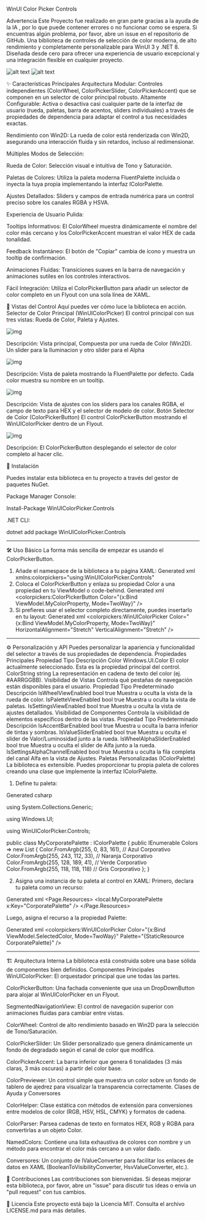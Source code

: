 WinUI Color Picker Controls

Advertencia Este Proyecto fue realizado en gran parte gracias a la ayuda de la IA , por lo que puede contener errores o no funcionar como se espera. Si encuentras algún problema, por favor, abre un issue en el repositorio de GitHub.
Una biblioteca de controles de selección de color moderna, de alto rendimiento y completamente personalizable para WinUI 3 y .NET 8. Diseñada desde cero para ofrecer una experiencia de usuario excepcional y una integración flexible en cualquier proyecto.

![alt text](https://img.shields.io/badge/nuget-v1.0.0-blue.svg)
![alt text](https://img.shields.io/badge/license-MIT-green.svg)

✨ Características Principales
Arquitectura Modular: Controles independientes (ColorWheel, ColorPickerSlider, ColorPickerAccent) que se componen en un selector de color principal robusto.
Altamente Configurable: Activa o desactiva casi cualquier parte de la interfaz de usuario (rueda, paletas, barra de acentos, sliders individuales) a través de propiedades de dependencia para adaptar el control a tus necesidades exactas.

Rendimiento con Win2D: La rueda de color está renderizada con Win2D, asegurando una interacción fluida y sin retardos, incluso al redimensionar.

Múltiples Modos de Selección:

Rueda de Color: Selección visual e intuitiva de Tono y Saturación.

Paletas de Colores: Utiliza la paleta moderna FluentPalette incluida o inyecta la tuya propia implementando la interfaz IColorPalette.

Ajustes Detallados: Sliders y campos de entrada numérica para un control preciso sobre los canales RGBA y HSVA.

Experiencia de Usuario Pulida:

Tooltips Informativos: El ColorWheel muestra dinámicamente el nombre del color más cercano y los ColorPickerAccent muestran el valor HEX de cada tonalidad.

Feedback Instantáneo: El botón de "Copiar" cambia de ícono y muestra un tooltip de confirmación.

Animaciones Fluidas: Transiciones suaves en la barra de navegación y animaciones sutiles en los controles interactivos.

Fácil Integración: Utiliza el ColorPickerButton para añadir un selector de color completo en un Flyout con una sola línea de XAML.

🎨 Vistas del Control
Aquí puedes ver cómo luce la biblioteca en acción.
Selector de Color Principal (WinUIColorPicker)
El control principal con sus tres vistas: Rueda de Color, Paleta y Ajustes.

![img](https://i.imgur.com/3RVHiWk.gif)

Descripción: Vista principal, Compuesta por una rueda de Color (Win2D). 
Un slider para la Iluminacion y otro slider para el Alpha

![img](https://i.imgur.com/ur6rEqv.png)

Descripción: Vista de paleta mostrando la FluentPalette por defecto. Cada color muestra su nombre en un tooltip.

![img](https://i.imgur.com/AXwhdqR.png)

Descripción: Vista de ajustes con los sliders para los canales RGBA, el campo de texto para HEX y el selector de modelo de color.
Botón Selector de Color (ColorPickerButton)
El control ColorPickerButton mostrando el WinUIColorPicker dentro de un Flyout.

![img](https://i.imgur.com/NqWTrOu.png)

Descripción: El ColorPickerButton desplegando el selector de color completo al hacer clic.

🚀 Instalación

Puedes instalar esta biblioteca en tu proyecto a través del gestor de paquetes NuGet.

Package Manager Console:

Install-Package WinUIColorPicker.Controls

.NET CLI:

dotnet add package WinUIColorPicker.Controls

-------------------------------------------------------------------------------------------------------------------------------------------------------------------
🛠️ Uso Básico
La forma más sencilla de empezar es usando el ColorPickerButton.
1. Añade el namespace de la biblioteca a tu página XAML:
Generated xml
xmlns:colorpickers="using:WinUIColorPicker.Controls"
2. Coloca el ColorPickerButton y enlaza su propiedad Color a una propiedad en tu ViewModel o code-behind.
Generated xml
<colorpickers:ColorPickerButton 
    Color="{x:Bind ViewModel.MyColorProperty, Mode=TwoWay}" />
3. Si prefieres usar el selector completo directamente, puedes insertarlo en tu layout:
Generated xml
<colorpickers:WinUIColorPicker
    Color="{x:Bind ViewModel.MyColorProperty, Mode=TwoWay}"
    HorizontalAlignment="Stretch"
    VerticalAlignment="Stretch" />
-------------------------------------------------------------------------------------------------------------------------------------------------------------------
⚙️ Personalización y API
Puedes personalizar la apariencia y funcionalidad del selector a través de sus propiedades de dependencia.
Propiedades Principales
Propiedad	Tipo	Descripción
Color	Windows.UI.Color	El color actualmente seleccionado. Esta es la propiedad principal del control.
ColorString	string	La representación en cadena de texto del color (ej. #AARRGGBB).
Visibilidad de Vistas
Controla qué pestañas de navegación están disponibles para el usuario.
Propiedad	Tipo	Predeterminado	Descripción
IsWheelViewEnabled	bool	true	Muestra u oculta la vista de la rueda de color.
IsPaletteViewEnabled	bool	true	Muestra u oculta la vista de paletas.
IsSettingsViewEnabled	bool	true	Muestra u oculta la vista de ajustes detallados.
Visibilidad de Componentes
Controla la visibilidad de elementos específicos dentro de las vistas.
Propiedad	Tipo	Predeterminado	Descripción
IsAccentBarEnabled	bool	true	Muestra u oculta la barra inferior de tintas y sombras.
IsValueSliderEnabled	bool	true	Muestra u oculta el slider de Valor/Luminosidad junto a la rueda.
IsWheelAlphaSliderEnabled	bool	true	Muestra u oculta el slider de Alfa junto a la rueda.
IsSettingsAlphaChannelEnabled	bool	true	Muestra u oculta la fila completa del canal Alfa en la vista de Ajustes.
Paletas Personalizadas (IColorPalette)
La biblioteca es extensible. Puedes proporcionar tu propia paleta de colores creando una clase que implemente la interfaz IColorPalette.
1. Define tu paleta:

Generated csharp

using System.Collections.Generic;

using Windows.UI;

using WinUIColorPicker.Controls;

public class MyCorporatePalette : IColorPalette
{
    public IEnumerable<Color> Colors => new List<Color>
    {
        Color.FromArgb(255, 0, 83, 161),  // Azul Corporativo
        Color.FromArgb(255, 243, 112, 33), // Naranja Corporativo
        Color.FromArgb(255, 128, 189, 41), // Verde Corporativo
        Color.FromArgb(255, 118, 118, 118) // Gris Corporativo
    };
}

2. Asigna una instancia de tu paleta al control en XAML:
Primero, declara tu paleta como un recurso:

Generated xml
<Page.Resources>
    <local:MyCorporatePalette x:Key="CorporatePalette" />
</Page.Resources>

Luego, asigna el recurso a la propiedad Palette:

Generated xml
<colorpickers:WinUIColorPicker
    Color="{x:Bind ViewModel.SelectedColor, Mode=TwoWay}"
    Palette="{StaticResource CorporatePalette}" />

-------------------------------------------------------------------------------------------------------------------------------------------------------------------
🏗️ Arquitectura Interna
La biblioteca está construida sobre una base sólida de componentes bien definidos.
Componentes Principales
WinUIColorPicker: El orquestador principal que une todas las partes.

ColorPickerButton: Una fachada conveniente que usa un DropDownButton para alojar al WinUIColorPicker en un Flyout.

SegmentedNavigationView: El control de navegación superior con animaciones fluidas para cambiar entre vistas.

ColorWheel: Control de alto rendimiento basado en Win2D para la selección de Tono/Saturación.

ColorPickerSlider: Un Slider personalizado que genera dinámicamente un fondo de degradado según el canal de color que modifica.

ColorPickerAccent: La barra inferior que genera 6 tonalidades (3 más claras, 3 más oscuras) a partir del color base.

ColorPreviewer: Un control simple que muestra un color sobre un fondo de tablero de ajedrez para visualizar la transparencia correctamente.
Clases de Ayuda y Conversores

ColorHelper: Clase estática con métodos de extensión para conversiones entre modelos de color (RGB, HSV, HSL, CMYK) y formatos de cadena.

ColorParser: Parsea cadenas de texto en formatos HEX, RGB y RGBA para convertirlas a un objeto Color.

NamedColors: Contiene una lista exhaustiva de colores con nombre y un método para encontrar el color más cercano a un valor dado.

Conversores: Un conjunto de IValueConverter para facilitar los enlaces de datos en XAML (BooleanToVisibilityConverter, HsvValueConverter, etc.).

🤝 Contribuciones
Las contribuciones son bienvenidas. Si deseas mejorar esta biblioteca, por favor, abre un "issue" para discutir tus ideas o envía un "pull request" con tus cambios.

📄 Licencia
Este proyecto está bajo la Licencia MIT. Consulta el archivo LICENSE.md para más detalles.
